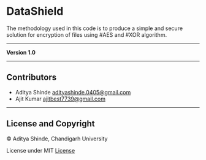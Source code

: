 # DataShield


The methodology used in this code is to produce a simple and secure solution for 
encryption of files using #AES and #XOR algorithm.

---

**Version 1.0**

---

## Contributors

- Aditya Shinde <adityashinde.0405@gmail.com>
- Ajit Kumar <ajitbest7739@gmail.com>

---
## License and Copyright

© Aditya Shinde, Chandigarh University

License under MIT [License](LICENSE)

